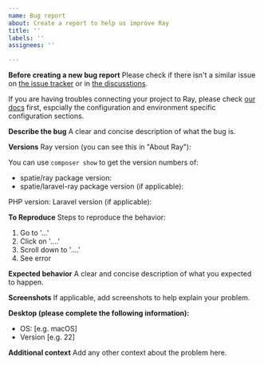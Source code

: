 ```yaml
---
name: Bug report
about: Create a report to help us improve Ray
title: ''
labels: ''
assignees: ''

---
```


**Before creating a new bug report**
Please check if there isn't a similar issue on [the issue tracker](https://github.com/spatie/ray/issues) or in [the discusstions](https://github.com/spatie/ray/issues).

If you are having troubles connecting your project to Ray, please check [our docs](https://spatie.be/products/ray) first, espcially the configuration and environment specific configuration sections.

**Describe the bug**
A clear and concise description of what the bug is.

**Versions**
Ray version (you can see this in "About Ray"):

You can use `composer show` to get the version numbers of:
- spatie/ray package version:
- spatie/laravel-ray package version (if applicable): 

PHP version:
Laravel version (if applicable):

**To Reproduce**
Steps to reproduce the behavior:
1. Go to '...'
2. Click on '....'
3. Scroll down to '....'
4. See error

**Expected behavior**
A clear and concise description of what you expected to happen.

**Screenshots**
If applicable, add screenshots to help explain your problem.

**Desktop (please complete the following information):**
 - OS: [e.g. macOS]
 - Version [e.g. 22]
 
 **Additional context**
Add any other context about the problem here.
